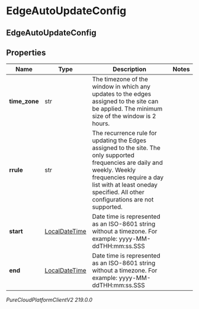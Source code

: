 # EdgeAutoUpdateConfig

## EdgeAutoUpdateConfig

## Properties

|Name | Type | Description | Notes|
|------------ | ------------- | ------------- | -------------|
| **time_zone** | str | The timezone of the window in which any updates to the edges assigned to the site can be applied. The minimum size of the window is 2 hours. | |
| **rrule** | str | The recurrence rule for updating the Edges assigned to the site. The only supported frequencies are daily and weekly. Weekly frequencies require a day list with at least oneday specified. All other configurations are not supported. | |
| **start** | [LocalDateTime](LocalDateTime) | Date time is represented as an ISO-8601 string without a timezone. For example: yyyy-MM-ddTHH:mm:ss.SSS | |
| **end** | [LocalDateTime](LocalDateTime) | Date time is represented as an ISO-8601 string without a timezone. For example: yyyy-MM-ddTHH:mm:ss.SSS | |



_PureCloudPlatformClientV2 219.0.0_
